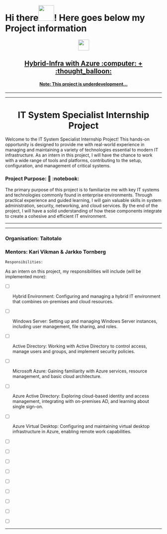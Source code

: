 # Hi there<img src="https://media.giphy.com/media/l4S95aLS28TNZDlzbX/giphy.gif" width="50" height="50"/>! Here goes below my Project information

<div>
<div id="header" align="center">
 <img src="https://media.giphy.com/media/778doP94sNJjYitr5C/giphy.gif" width="35" height="35"/>
</div>
<h2 align="center"><a href="">Hybrid-Infra with Azure  :computer: + :thought_balloon:</a></h2>
</div>

<div>
<h4 align="center"><a href="">Note: This project is underdevelopment...</a></h4>
</div>

---

---

<h1 align="center">IT System Specialist Internship Project</h1>

<p align="left">Welcome to the IT System Specialist Internship Project! This hands-on opportunity is designed to provide me with real-world experience in managing and maintaining a variety of technologies essential to modern IT infrastructure. As an intern in this project, I will have the chance to work with a wide range of tools and platforms, contributing to the setup, configuration, and management of critical systems.
</p>

<h3 align="left">Project Purpose: 📓 :notebook:</h3>

<p align="left">The primary purpose of this project is to familiarize me with key IT systems and technologies commonly found in enterprise environments. Through practical experience and guided learning, I will gain valuable skills in system administration, security, networking, and cloud services. By the end of the project, I will have a solid understanding of how these components integrate to create a cohesive and efficient IT environment.
</p>

---

---
<h3 align="left">Organisation: Taitotalo</h3>
<h3 align="left">Mentors: Kari Vikman & Jarkko Tornberg</h3>

`Responsibilities:`
<p align="left">As an intern on this project, my responsibilities will include (will be implemented more):</p>

 - &#x2610; <p align="left">Hybrid Environment: Configuring and managing a hybrid IT environment that combines on-premises and cloud resources.</p>
 - &#x2610; <p align="left">Windows Server: Setting up and managing Windows Server instances, including user management, file sharing, and roles.</p>
 - &#x2610; <p align="left">Active Directory: Working with Active Directory to control access, manage users and groups, and implement security policies.</p>
 - &#x2610; <p align="left">Microsoft Azure: Gaining familiarity with Azure services, resource management, and basic cloud architecture.</p>
 - &#x2610; <p align="left">Azure Active Directory: Exploring cloud-based identity and access management, integrating with on-premises AD, and learning about single sign-on.</p>
 - &#x2610; <p align="left">Azure Virtual Desktop: Configuring and maintaining virtual desktop infrastructure in Azure, enabling remote work capabilities.</p>
 - &#x2610; <p align="left"></p>
 - &#x2610; <p align="left"></p>
 - &#x2610; <p align="left"></p>
 - &#x2610; <p align="left"></p>
 - &#x2610; <p align="left"></p>
 - &#x2610; <p align="left"></p>
 - &#x2610; <p align="left"></p>
 - &#x2610; <p align="left"></p>
 - &#x2610; <p align="left"></p>


---
